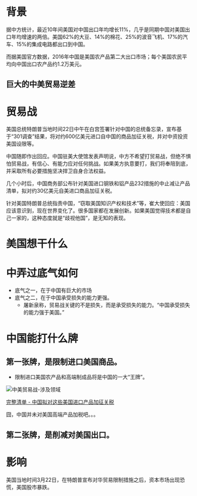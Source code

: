 


# 背景

据中方统计，最近10年间美国对中国出口年均增长11%，几乎是同期中国对美国出口年均增速的两倍。美国62%的大豆、14%的棉花、25%的波音飞机、17%的汽车、15%的集成电路都出口到中国。



而据美国官方数据，2016年中国是美国农产品第二大出口市场；每个美国农民平均向中国出口农产品约1.2万美元。




## 巨大的中美贸易逆差

# 贸易战

美国总统特朗普当地时间22日中午在白宫签署针对中国的总统备忘录，宣布基于“301调查”结果，将对约600亿美元进口自中国的商品加征关税，并对中资投资美国设限等。

中国随即作出回应。中国驻美大使馆发表声明说，中方不希望打贸易战，但绝不惧怕贸易战，有信心、有能力应对任何挑战。如果美方执意要打，我们将奉陪到底，并采取所有必要措施坚决捍卫自身合法权益。

几个小时后，中国商务部公布针对美国进口钢铁和铝产品232措施的中止减让产品清单，拟对约30亿美元自美进口商品加征关税。

针对美国特朗普总统指责中国，“窃取美国知识产权和技术”等，崔大使回应：美国应该意识到，现在世界变化了。很多国家都在发展创新。如果美国觉得技术都是自己一家的，这种态度就是“歧视他国”，是无知的表现。

# 美国想干什么


# 中弄过底气如何

- 底气之一，在于中国有巨大的市场
- 底气之二，在于中国承受损失的能力更强。
  - 屠新泉称，贸易战关键的不是损失，而是承受损失的能力。“中国承受损失的能力强于美国。”


# 中国能打什么牌

## 第一张牌，是限制进口美国商品。
  - 限制进口美国农产品和高端制成品将是中国的一大“王牌”。

<img alt="中美贸易战-涉及领域" src="/images/raw/Economy - 中美贸易战 - 涉及领域 - 人民日报.jpg">

[完整清单 - 中国拟对这些美国进口产品加征关税](http://mp.weixin.qq.com/s?__biz=MjM5MjAxNDM4MA==&mid=2666191303&idx=1&sn=1d14d2f6a518b60f32c0676dd0ac2e40&chksm=bdb2b0848ac53992d44d4dcc6883be7600941f86fd749be9e9239a886c6ddcee2fc79fe8ed30&mpshare=1&scene=23&srcid=0325NfgkESfsUY32TONZMsPV#rd)

囧，中国并未对美国高端产品加税吧。。。

## 第二张牌，是削减对美国出口。


# 影响

美国当地时间3月22日，在特朗普宣布对华贸易限制措施之后，资本市场出现恐慌，美国股市暴跌。


##
